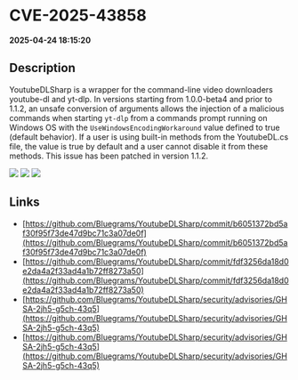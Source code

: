 # CVE-2025-43858

**2025-04-24 18:15:20**

## Description
YoutubeDLSharp is a wrapper for the command-line video downloaders youtube-dl and yt-dlp. In versions starting from 1.0.0-beta4 and prior to 1.1.2, an unsafe conversion of arguments allows the injection of a malicious commands when starting `yt-dlp` from a commands prompt running on Windows OS with the `UseWindowsEncodingWorkaround` value defined to true (default behavior). If a user is using built-in methods from the YoutubeDL.cs file, the value is true by default and a user cannot disable it from these methods. This issue has been patched in version 1.1.2.

![](https://img.shields.io/static/v1?label=Score&message=9.2&color=red)
![](https://img.shields.io/static/v1?label=Severity&message=CRITICAL&color=red)
![](https://img.shields.io/static/v1?label=CWE&message=RCE&color=green)

## Links
- [https://github.com/Bluegrams/YoutubeDLSharp/commit/b6051372bd5af30f95f73de47d9bc71c3a07de0f](https://github.com/Bluegrams/YoutubeDLSharp/commit/b6051372bd5af30f95f73de47d9bc71c3a07de0f)
- [https://github.com/Bluegrams/YoutubeDLSharp/commit/fdf3256da18d0e2da4a2f33ad4a1b72ff8273a50](https://github.com/Bluegrams/YoutubeDLSharp/commit/fdf3256da18d0e2da4a2f33ad4a1b72ff8273a50)
- [https://github.com/Bluegrams/YoutubeDLSharp/security/advisories/GHSA-2jh5-g5ch-43q5](https://github.com/Bluegrams/YoutubeDLSharp/security/advisories/GHSA-2jh5-g5ch-43q5)
- [https://github.com/Bluegrams/YoutubeDLSharp/security/advisories/GHSA-2jh5-g5ch-43q5](https://github.com/Bluegrams/YoutubeDLSharp/security/advisories/GHSA-2jh5-g5ch-43q5)
